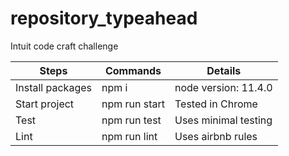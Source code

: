 # repository_typeahead
Intuit code craft challenge

| **Steps** | **Commands** | **Details** |
|----------|-------|-------|
|  Install packages  |   npm i    | node version: 11.4.0 |
|  Start project | npm run start | Tested in Chrome |
|  Test | npm run test | Uses minimal testing |
|  Lint | npm run lint | Uses airbnb rules |
